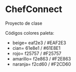 # ChefConnect
 Proyecto de clase

Códigos colores paleta: 
- beige= eaf2e3 /  #EAF2E3
- cian=  61e8e1 / #61E8E1
- rojo=  f25757 / #F25757
- amarillo= f2e863 / #F2E863
- naranja=  f2cd60 / #F2CD60
